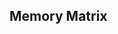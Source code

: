 ## **Memory Matrix**

<!--
type module random color generator
color - file
random fn - file

object to template
alternative

random field rotate 90 (3x8 or 8x3)
-->
